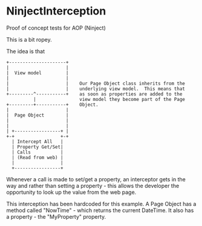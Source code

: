 # NinjectInterception
Proof of concept tests for AOP (Ninject)


This is a bit ropey.  

The idea is that 
```
+---------------------+                                                
|                     |                                                
|  View model         |                                                
|                     |                                                
|                     |    Our Page Object class inherits from the     
|                     |    underlying view model.  This means that     
+---------^-----------+    as soon as properties are added to the      
          |                view model they become part of the Page     
+---------+-----------+    Object.                                     
|                     |                                                
|  Page Object        |    
|                     |     
|                     |     
| +-----------------+ |     
+-+                 +-+     
  | Intercept All   |                                                  
  | Property Get/Set|       
  | Calls           |       
  | (Read from web) |       
  |                 |       
  +-----------------+                          
```
Whenever a call is made to set/get a property, an interceptor gets in the way and rather than setting a property - this allows the developer the opportunity to look up the value from the web page.  

This interception has been hardcoded for this example.  A Page Object has a method called "NowTime" - which returns the current DateTime.  It also has a property - the "MyProperty" property.  
